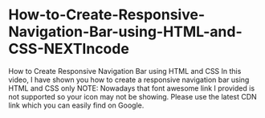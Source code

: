 # How-to-Create-Responsive-Navigation-Bar-using-HTML-and-CSS-NEXTIncode
How to Create Responsive Navigation Bar using HTML and CSS  In this video, I have shown you how to create a responsive navigation bar using HTML and CSS only  NOTE: Nowadays that font awesome link I provided is not supported so your icon may not be showing. Please use the latest CDN link which you can easily find on Google.
